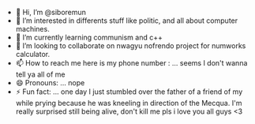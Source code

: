 - 👋 Hi, I’m @siboremun
- 👀 I’m interested in differents stuff like politic, and all about computer machines.
- 🌱 I’m currently learning communism and c++
- 💞️ I’m looking to collaborate on nwagyu nofrendo project for numworks calculator.
- 📫 How to reach me here is my phone number : ... seems I don't wanna tell ya all of me
- 😄 Pronouns: ... nope
- ⚡ Fun fact: ... one day I just stumbled over the father of a friend of my while prying because he was kneeling in direction of the Mecqua. I'm really surprised still being alive, don't kill me pls i love you all guys <3

<!---
siboremun/siboremun is a ✨ special ✨ repository because its `README.md` (this file) appears on your GitHub profile.
You can click the Preview link to take a look at your changes.
--->
